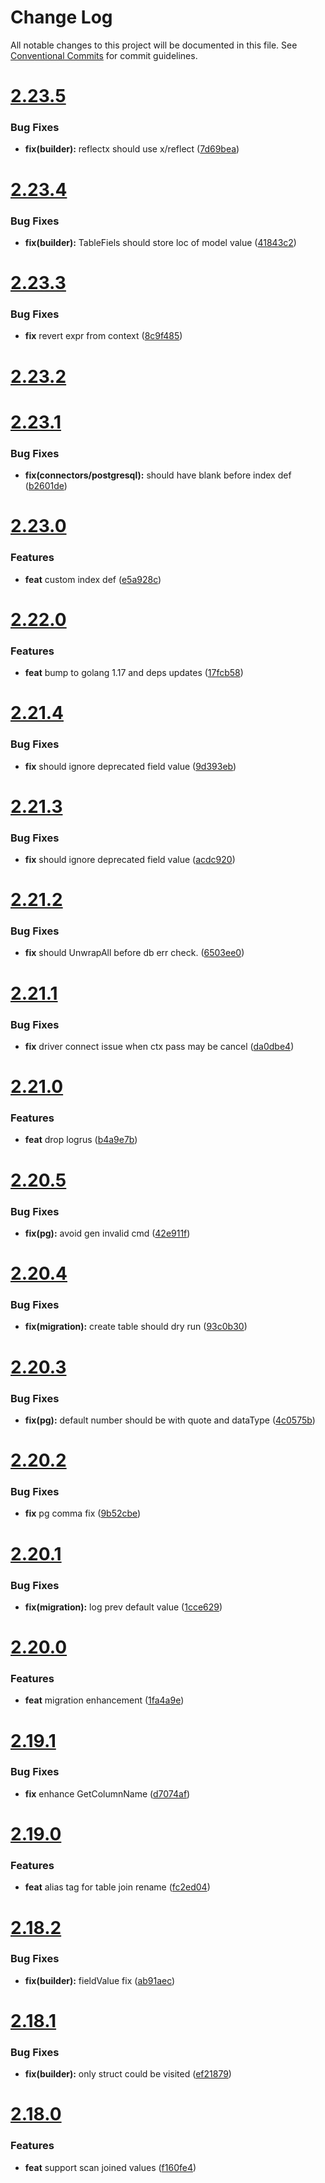 # Change Log

All notable changes to this project will be documented in this file.
See [Conventional Commits](https://conventionalcommits.org) for commit guidelines.



# [2.23.5](https://github.com/go-courier/sqlx/compare/v2.23.4...v2.23.5)

### Bug Fixes

* **fix(builder):** reflectx should use x/reflect ([7d69bea](https://github.com/go-courier/sqlx/commit/7d69bea5f35b39862a0cc1fde4d980ee7476d148))



# [2.23.4](https://github.com/go-courier/sqlx/compare/v2.23.3...v2.23.4)

### Bug Fixes

* **fix(builder):** TableFiels should store loc of model value ([41843c2](https://github.com/go-courier/sqlx/commit/41843c2b8d86f4354355efc1ecc68e7e93f83bb8))



# [2.23.3](https://github.com/go-courier/sqlx/compare/v2.23.2...v2.23.3)

### Bug Fixes

* **fix** revert expr from context ([8c9f485](https://github.com/go-courier/sqlx/commit/8c9f48583a347156d1d7d5b5f713f3cceca4a229))



# [2.23.2](https://github.com/go-courier/sqlx/compare/v2.23.1...v2.23.2)



# [2.23.1](https://github.com/go-courier/sqlx/compare/v2.23.0...v2.23.1)

### Bug Fixes

* **fix(connectors/postgresql):** should have blank before index def ([b2601de](https://github.com/go-courier/sqlx/commit/b2601de9620b73151dd103acb38107ab1b1678cf))



# [2.23.0](https://github.com/go-courier/sqlx/compare/v2.22.0...v2.23.0)

### Features

* **feat** custom index def ([e5a928c](https://github.com/go-courier/sqlx/commit/e5a928c666d0234ecc5f1868afc7885e6477c94e))



# [2.22.0](https://github.com/go-courier/sqlx/compare/v2.21.6...v2.22.0)

### Features

* **feat** bump to golang 1.17 and deps updates ([17fcb58](https://github.com/go-courier/sqlx/commit/17fcb5811c03ca3ab2713030581586c5669115f6))



# [2.21.4](https://github.com/go-courier/sqlx/compare/v2.21.3...v2.21.4)

### Bug Fixes

* **fix** should ignore deprecated field value ([9d393eb](https://github.com/go-courier/sqlx/commit/9d393eb782d773ae2c7bce4abdfde0401770a4c1))



# [2.21.3](https://github.com/go-courier/sqlx/compare/v2.21.2...v2.21.3)

### Bug Fixes

* **fix** should ignore deprecated field value ([acdc920](https://github.com/go-courier/sqlx/commit/acdc9205aa14e11b0ef06f24226232d8d9fc2a52))



# [2.21.2](https://github.com/go-courier/sqlx/compare/v2.21.1...v2.21.2)

### Bug Fixes

* **fix** should UnwrapAll before db err check. ([6503ee0](https://github.com/go-courier/sqlx/commit/6503ee04c06eb296fcbc9c2e8b0abe5ad8ea263a))



# [2.21.1](https://github.com/go-courier/sqlx/compare/v2.21.0...v2.21.1)

### Bug Fixes

* **fix** driver connect issue when ctx pass may be cancel ([da0dbe4](https://github.com/go-courier/sqlx/commit/da0dbe4cbbdea220082fa6a6fa64a7b04edf7c22))



# [2.21.0](https://github.com/go-courier/sqlx/compare/v2.20.5...v2.21.0)

### Features

* **feat** drop logrus ([b4a9e7b](https://github.com/go-courier/sqlx/commit/b4a9e7ba17de52967d6d29064fa97cfee05a3383))



# [2.20.5](https://github.com/go-courier/sqlx/compare/v2.20.4...v2.20.5)

### Bug Fixes

* **fix(pg):** avoid gen invalid cmd ([42e911f](https://github.com/go-courier/sqlx/commit/42e911fcdfcba0f5501fa5878e0b2e9654f23fcb))



# [2.20.4](https://github.com/go-courier/sqlx/compare/v2.20.3...v2.20.4)

### Bug Fixes

* **fix(migration):** create table should dry run ([93c0b30](https://github.com/go-courier/sqlx/commit/93c0b304938fa4ef8971412891d77964f6c80f5a))



# [2.20.3](https://github.com/go-courier/sqlx/compare/v2.20.2...v2.20.3)

### Bug Fixes

* **fix(pg):** default number should be with quote and dataType ([4c0575b](https://github.com/go-courier/sqlx/commit/4c0575bf3cc9a1b03ee4715dd0fc9ffabebeb4ed))



# [2.20.2](https://github.com/go-courier/sqlx/compare/v2.20.1...v2.20.2)

### Bug Fixes

* **fix** pg comma fix ([9b52cbe](https://github.com/go-courier/sqlx/commit/9b52cbebed06597a72fe5feff207aacc1b803583))



# [2.20.1](https://github.com/go-courier/sqlx/compare/v2.20.0...v2.20.1)

### Bug Fixes

* **fix(migration):** log prev default value ([1cce629](https://github.com/go-courier/sqlx/commit/1cce629042e1877fcdb9c3f8304b00af547444cc))



# [2.20.0](https://github.com/go-courier/sqlx/compare/v2.19.1...v2.20.0)

### Features

* **feat** migration enhancement ([1fa4a9e](https://github.com/go-courier/sqlx/commit/1fa4a9e92cf79f359f3820763eeaad36b8666ea1))



# [2.19.1](https://github.com/go-courier/sqlx/compare/v2.19.0...v2.19.1)

### Bug Fixes

* **fix** enhance GetColumnName ([d7074af](https://github.com/go-courier/sqlx/commit/d7074af444c88c61f547a37636d294b18b94c0ee))



# [2.19.0](https://github.com/go-courier/sqlx/compare/v2.18.2...v2.19.0)

### Features

* **feat** alias tag for table join rename ([fc2ed04](https://github.com/go-courier/sqlx/commit/fc2ed0417fadb395d937b684bf31b1425051b924))



# [2.18.2](https://github.com/go-courier/sqlx/compare/v2.18.1...v2.18.2)

### Bug Fixes

* **fix(builder):** fieldValue fix ([ab91aec](https://github.com/go-courier/sqlx/commit/ab91aecbb684be35ec597eae670759039ac70c6b))



# [2.18.1](https://github.com/go-courier/sqlx/compare/v2.18.0...v2.18.1)

### Bug Fixes

* **fix(builder):** only struct could be visited ([ef21879](https://github.com/go-courier/sqlx/commit/ef218797c8245462060a6fd45b4bf6cc84e81cd2))



# [2.18.0](https://github.com/go-courier/sqlx/compare/v2.17.4...v2.18.0)

### Features

* **feat** support scan joined values ([f160fe4](https://github.com/go-courier/sqlx/commit/f160fe4750d488e50566c475c88069e2c1de652b))
